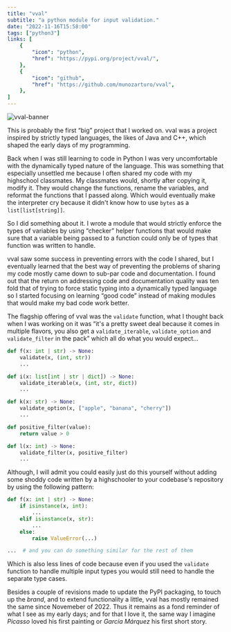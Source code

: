 ```yaml
---
title: "vval"
subtitle: "a python module for input validation."
date: "2022-11-16T15:58:00"
tags: ["python3"]
links: [
    {
        "icon": "python",
        "href": "https://pypi.org/project/vval/",
    },
    {
        "icon": "github",
        "href": "https://github.com/munozarturo/vval",
    },
]
---
```


![vval-banner](/assets/vval/banner.png)

This is probably the first &ldquo;big&rdquo; project that I worked on. vval was a project inspired by strictly typed languages, the likes of Java and C++, which shaped the early days of my programming.

Back when I was still learning to code in Python I was very uncomfortable with the dynamically typed nature of the language. This was something that especially unsettled me because I often shared my code with my highschool classmates. My classmates would, shortly after copying it, modify it. They would change the functions, rename the variables, and reformat the functions that I passed along. Which would eventually make the interpreter cry because it didn't know how to use `bytes` as a `list[list[string]]`.

So I did something about it. I wrote a module that would strictly enforce the types of variables by using &ldquo;checker&rdquo; helper functions that would make sure that a variable being passed to a function could only be of types that function was written to handle.

vval saw some success in preventing errors with the code I shared, but I eventually learned that the best way of preventing the problems of sharing my code mostly came down to sub-par code and documentation. I found out that the return on addressing code and documentation quality was ten fold that of trying to force static typing into a dynamically typed language so I started focusing on learning &ldquo;good code&rdquo; instead of making modules that would make my bad code work better.

The flagship offering of vval was the `validate` function, what I thought back when I was working on it was &ldquo;it's a pretty sweet deal because it comes in multiple flavors, you also get a `validate_iterable`, `validate_option` and `validate_filter` in the pack&rdquo; which all do what you would expect...

```python
def f(x: int | str) -> None:
    validate(x, (int, str))
    ...

def i(x: list[int | str | dict]) -> None:
    validate_iterable(x, (int, str, dict))
    ...

def k(x: str) -> None:
    validate_option(x, ["apple", "banana", "cherry"])
    ...

def positive_filter(value):
    return value > 0

def l(x: int) -> None:
    validate_filter(x, positive_filter)
    ...
```

Although, I will admit you could easily just do this yourself without adding some shoddy code written by a highschooler to your codebase's repository by using the following pattern:

```python
def f(x: int | str) -> None:
    if isinstance(x, int):
        ...
    elif isinstance(x, str):
        ...
    else: 
        raise ValueError(...)

...  # and you can do something similar for the rest of them
```

Which is also less lines of code because even if you used the `validate` function to handle multiple input types you would still need to handle the separate type cases.

Besides a couple of revisions made to update the PyPI packaging, to touch up the *brand*, and to extend functionality a little, vval has mostly remained the same since Novemeber of 2022. Thus it remains as a fond reminder of what I see as my early days; and for that I love it, the same way I imagine *Picasso* loved his first painting or *García Márquez* his first short story.
